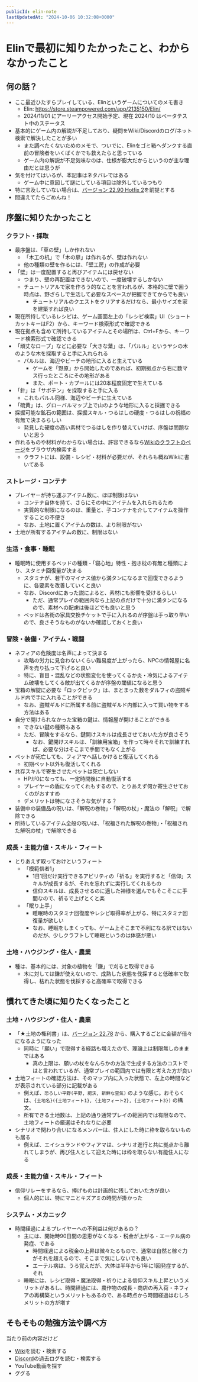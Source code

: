 ```yaml
---
publicId: elin-note
lastUpdatedAt: "2024-10-06 10:32:08+0000"
---
```


# Elinで最初に知りたかったこと、わからなかったこと

## 何の話？

- ここ最近ひたすらプレイしている、Elinというゲームについてのメモ書き
  - Elin: https://store.steampowered.com/app/2135150/Elin/
  - 2024/11/01 にアーリーアクセス開始予定、現在 2024/10 はベータテスト中のステータス
- 基本的にゲーム内の解説が不足しており、疑問をWiki/Discordのログ/ネット検索で解決したことが多い
  - また調べたくないためのメモで、ついでに、Elinをゴミ箱へダンクする直前の冒険者をいくばくかでも救えたらと思っている
  - ゲーム内の解説が不足気味なのは、仕様が膨大だからというのが主な理由だとは思うが
- 気を付けてはいるが、本記事はネタバレではある
  - ゲーム中に意図して謎にしている項目は除外しているつもり
- 特に言及していない場合は、[バージョン 22.90 Hotfix 2](https://discord.com/channels/208391609778307075/1188425646679015535/1297628502186791045)を前提とする
- 間違えてたらごめんね！

## 序盤に知りたかったこと

### クラフト・採取

- 最序盤は、「草の壁」しか作れない
  - 「木工の机」で「木の扉」は作れるが、壁は作れない
  - 他の種類の壁を作るには、「壁工房」の作成が必要
- 「壁」は一度配置すると再びアイテムには戻せない
  - つまり、壁の再配置はできないので、一度破壊するしかない
  - チュートリアルで家を作ろう的なことを言われるが、本格的に壁で囲う時点は、野ざらしで生活して必要なスペースが把握できてからでも良い
    - チュートリアルのクエストをクリアするだけなら、最小サイズを家を建築すれば良い
- 現在所持しているレシピは、ゲーム画面左上の「レシピ検索」UI（ショートカットキーはF2）から、キーワード検索形式で確認できる
- 現在拠点も含めて所持しているアイテムとその場所は、Ctrl+Fから、キーワード検索形式で確認できる
- 「頑丈なロープ」などに必要な「大きな葉」は、「パルル」というヤシの木のような木を採取すると手に入れられる
  - パルルは、海辺やビーチの地形に入ると生えている
    - ゲームを「野原」から開始したのであれば、初期拠点から右に数マス行ったところにその地形がある
    - また、ポート・カプールには20本程度固定で生えている
- 「針」は「サボテン」を採取すると手に入る
  - これもパルル同様、海辺やビーチに生えている
- 「硫黄」は、グローバルマップ上で山のような地形に入ると採掘できる
- 採掘可能な鉱石の範囲は、採掘スキル・つるはしの硬度・つるはしの祝福の有無で決まるらしい
  - 発見した硬度の高い素材でつるはしを作り替えていけば、序盤は問題ないと思う
- 作れるものや材料がわからない場合は、許容できるなら[Wikiのクラフトのページ](https://ylvapedia.wiki/wiki/Elin:%E3%82%AF%E3%83%A9%E3%83%95%E3%83%88)をブラウザ内検索する
  - クラフトには、設備・レシピ・材料が必要だが、それらも概ねWikiに書いてある

### ストレージ・コンテナ

- プレイヤーが持ち運ぶアイテム数に、ほぼ制限はない
  - コンテナ自体を持て、さらにその中にアイテムを入れられるため
  - 実質的な制限になるのは、重量と、子コンテナを介してアイテムを操作することの不便さ
  - なお、土地に置くアイテムの数は、より制限がない
- 土地が所有するアイテムの数に、制限はない

### 生活・食事・睡眠

- 睡眠時に使用するベッドの種類・「寝心地」特性・抱き枕の有無と種類により、スタミナ回復量が決まる
  - スタミナが、若干のマイナス値から満タンになるまで回復できるように、各要素を改善していくと良い
  - なお、Discordにあった説によると、素材にも影響を受けるらしい
    - ただ、通常プレイの範囲内なら上記の点だけで十分に満タンになるので、素材への配慮は後ほどでも良いと思う
  - ベッドは各街の家具交換チケットで手に入れるのが序盤は手っ取り早いので、良さそうなものがないか確認しておくと良い

### 冒険・装備・アイテム・戦闘

- ネフィアの危険度は名声によって決まる
  - 攻略の労力に見合わないくらい難易度が上がったら、NPCの情報屋に名声を売り払って下げると良い
  - 特に、盲目・混乱などの状態変化を使ってくるか炎・冷気によるアイテム破壊をしてくる敵が出てくるかが序盤の閾値になると思う
- 宝箱の解錠に必要な「ロックピック」は、まとまった数をダルフィの盗賊ギルド内で手に入れることができる
  - なお、盗賊ギルドに所属する前に盗賊ギルド内部に入って買い物をする方法はある
- 自分で開けられなかった宝箱の鍵は、情報屋が開けることができる
  - できない鍵の種類もある
  - ただ、冒険をするなら、鍵開けスキルは成長させておいた方が良さそう
    - なお、鍵開けスキルは、「訓練用宝箱」を作って時々それで訓練すれば、必要な分はそこまで手間でもなく上がる
- ペットが死亡しても、フィアマへ話しかけると復活してくれる
  - 初期ペット以外も復活してくれる
- 共存スキルで寄生させたペットは死亡しない
  - HPが0になっても、一定時間後に自動復活する
  - プレイヤーの盾になってくれもするので、とりあえず何か寄生させておくのがおすすめ
  - デメリットは特になさそうな気がする？
- 装備中の装備品の呪いは、「解呪の巻物」・「解呪の杖」・魔法の「解呪」で解除できる
- 所持しているアイテム全般の呪いは、「祝福された解呪の巻物」・「祝福された解呪の杖」で解除できる

### 成長・主能力値・スキル・フィート

- とりあえず取っておけというフィート
  - 「模範信者1」
    - 1日1回だけ実行できるアビリティの「祈る」を実行すると「信仰」スキルが成長するが、それを忘れずに実行してくれるもの
    - 信仰スキルは、成長させるのに適した神様を選んでもそこそこに手間なので、祈るで上げとくと楽
  - 「眠り上手」
    - 睡眠時のスタミナ回復度やレシピ取得率が上がる、特にスタミナ回復量が欲しい
    - なお、睡眠をしまくっても、ゲーム上そこまで不利になる訳ではないのだが、少しクラフトして睡眠というのは体感が悪い

### 土地・ハウジング・住人・農業

- 種は、基本的には、対象の植物を「鎌」で刈ると取得できる
  - 木に対しては鎌が使えないので、成熟した状態を伐採すると低確率で取得し、枯れた状態を伐採すると高確率で取得できる

## 慣れてきた頃に知りたくなったこと

### 土地・ハウジング・住人・農業

- 「★土地の権利書」は、[バージョン 22.78](https://discord.com/channels/208391609778307075/1188425646679015535/1289013628305145947) から、購入するごとに金額が倍々になるようになった
  - 同時に「願い」で取得する経路も増えたので、理論上は制限無しのままではある
    - 真の上限は、願いの杖をなんらかの方法で生成する方法のコストではと言われているが、通常プレイの範囲内では有限と考えた方が良い
- 土地フィートの確認方法は、そのマップ内に入った状態で、左上の時間などが表示されている部分に記載がある
  - 例えば、`恐ろしい平野(平野, 肥沃, 新鮮な空気)` のような感じ。おそらくは、`{土地名}({土地フィート1}, {土地フィート2}, {土地フィート3})` の構文。
  - 所有できる土地数は、上記の通り通常プレイの範囲内では有限なので、土地フィートの厳選はそれなりに必要
- シナリオで関わり合いになるメンバーは、住人にした時に枠を取らないものも居る
  - 例えば、エイシュランドやフィアマは、シナリオ進行と共に拠点から離れてしまうが、再び住人として迎えた時には枠を取らない有能住人になる

### 成長・主能力値・スキル・フィート

- 信仰リレーをするなら、捧げものは計画的に残しておいた方が良い
  - 個人的には、特にマニとキズアミの時間が掛かった

### システム・メカニック

- 時間経過によるプレイヤーへの不利益は何があるの？
  - 主には、開始時90日間の恩恵がなくなる・税金が上がる・エーテル病の発症、である
    - 時間経過による税金の上昇は微々たるもので、通常は自然と稼ぐ力がそれを超えるので、そこまで気にしないでも良い
    - エーテル病は、うろ覚えだが、大体は半年から1年に1回発症するが、それ
  - 睡眠には、レシピ取得・魔法取得・祈りによる信仰スキル上昇というメリットがあるし、時間経過には、農作物の成長・商店の再入荷・ネフィアの再構築というメリットもあるので、ある時点から時間経過はむしろメリットの方が増す

## そもそもの勉強方法や調べ方

当たり前の内容だけど

- [Wiki](https://ylvapedia.wiki/)を読む・検索する
- [Discord](https://discord.com/channels/208391609778307075/)の過去ログを読む・検索する
- YouTube動画を探す
- ググる
